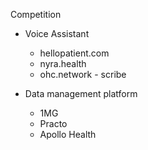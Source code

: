 Competition

- Voice Assistant
    - hellopatient.com
    - nyra.health
    - ohc.network - scribe

- Data management platform
    - 1MG
    - Practo
    - Apollo Health